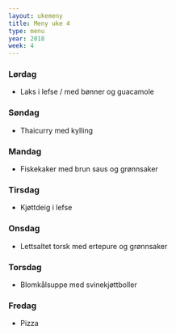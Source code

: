 ```yaml
---
layout: ukemeny
title: Meny uke 4
type: menu
year: 2018
week: 4
---
```


### Lørdag

- Laks i lefse / med bønner og guacamole

### Søndag

- Thaicurry med kylling

### Mandag

- Fiskekaker med brun saus og grønnsaker

### Tirsdag

- Kjøttdeig i lefse

### Onsdag

- Lettsaltet torsk med ertepure og grønnsaker

### Torsdag

- Blomkålsuppe med svinekjøttboller

### Fredag

- Pizza

